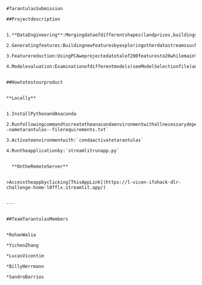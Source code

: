 ```
#TarantulasSubmission
```

```
##Projectdescription
```

```

```

```
1.**DataEngineering**:Mergingdataofdifferentshapes(landprices,buildings,Zensus,etc.)
```

```
2.Generatingfeatures:BuildingnewfeaturesbyexploringotherdatastreamssuchasOSM(number/lengthoftravelpaths)andWorldCover(proportionofgrassland,etc.)
```

```
3.Featurereduction:UsingPCAweprojectedatotalof200featuresto20whilemaintaining95%ofthedatasciencevariance
```

```
4.Modelevaluation:Examinationofdifferentmodels(seeModelSelectionfile)andscoringanalysis
```

```

```

```
##Howtotestourproduct
```

```

```

```
**Locally**
```

```

```

```
1.InstallPythonandAnaconda
```

```
2.Runfollowingcommandtocreatetheanacondaenvironmentwithallnecessarydependencies:`condacreate--nametarantulas--filerequirements.txt`
```

```
3.Activateenvironmentwith:`condaactivatetarantulas`
```

```
4.Runtheapplicationby:`streamlitrunapp.py`
```

```

```

```
  **OntheRemoteServer**
```

```

```

```
>Accesstheappbyclicking[ThisAppLink](https://l-vicen-ifohack-dlr-challenge-home-l0fflx.streamlit.app/)
```

```

```

```
---
```

```

```

```
##TeamTarantulasMembers
```

```

```

```
*RohanWalia
```

```
*YichenZhang
```

```
*LucasVicentim
```

```
*BillyHerrmann
```

```
*SandroBarrios
```
